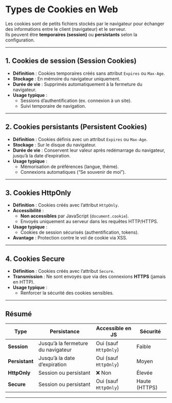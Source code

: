 # Types de Cookies en Web

Les cookies sont de petits fichiers stockés par le navigateur pour échanger des informations entre le client (navigateur) et le serveur.  
Ils peuvent être **temporaires (session)** ou **persistants** selon la configuration.

---

## 1. Cookies de session (Session Cookies)

- **Définition** : Cookies temporaires créés sans attribut `Expires` ou `Max-Age`.  
- **Stockage** : En mémoire du navigateur uniquement.  
- **Durée de vie** : Supprimés automatiquement à la fermeture du navigateur.  
- **Usage typique** :
  - Sessions d’authentification (ex. connexion à un site).
  - Suivi temporaire de navigation.

---

## 2. Cookies persistants (Persistent Cookies)

- **Définition** : Cookies définis avec un attribut `Expires` ou `Max-Age`.  
- **Stockage** : Sur le disque du navigateur.  
- **Durée de vie** : Conservent leur valeur après redémarrage du navigateur, jusqu’à la date d’expiration.  
- **Usage typique** :
  - Mémorisation de préférences (langue, thème).
  - Connexions automatiques (“Se souvenir de moi”).

---

## 3. Cookies HttpOnly

- **Définition** : Cookies créés avec l’attribut `HttpOnly`.  
- **Accessibilité** : 
  - **Non accessibles** par JavaScript (`document.cookie`).  
  - Envoyés uniquement au serveur dans les requêtes HTTP/HTTPS.  
- **Usage typique** :
  - Cookies de session sécurisés (authentification, tokens).  
- **Avantage** : Protection contre le vol de cookie via XSS.

---

## 4. Cookies Secure

- **Définition** : Cookies créés avec l’attribut `Secure`.  
- **Transmission** : Ne sont envoyés que via des connexions **HTTPS** (jamais en HTTP).  
- **Usage typique** :
  - Renforcer la sécurité des cookies sensibles.

---

## Résumé

| Type               | Persistance       | Accessible en JS | Sécurité |
|--------------------|------------------|-----------------|----------|
| **Session**        | Jusqu’à la fermeture du navigateur | Oui (sauf `HttpOnly`) | Faible |
| **Persistant**     | Jusqu’à la date d’expiration       | Oui (sauf `HttpOnly`) | Moyen |
| **HttpOnly**       | Session ou persistant             | ❌ Non                 | Élevée |
| **Secure**         | Session ou persistant             | Oui (sauf `HttpOnly`) | Haute (HTTPS) |

---
